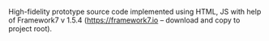 High-fidelity prototype source code implemented using HTML, JS with help of Framework7 v 1.5.4 (https://framework7.io – download and copy to project root).
